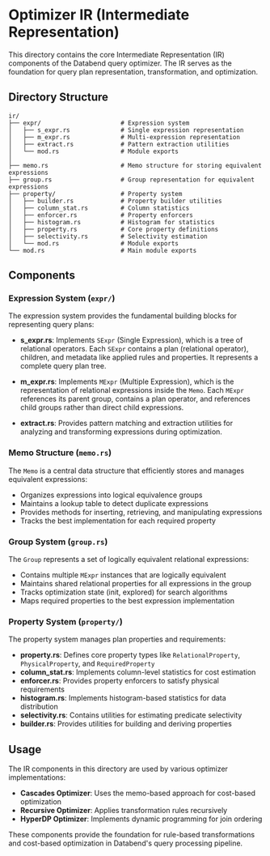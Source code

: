 # Optimizer IR (Intermediate Representation)

This directory contains the core Intermediate Representation (IR) components of the Databend query optimizer. The IR serves as the foundation for query plan representation, transformation, and optimization.

## Directory Structure

```
ir/
├── expr/                      # Expression system
│   ├── s_expr.rs              # Single expression representation
│   ├── m_expr.rs              # Multi-expression representation
│   ├── extract.rs             # Pattern extraction utilities
│   └── mod.rs                 # Module exports
│
├── memo.rs                    # Memo structure for storing equivalent expressions
├── group.rs                   # Group representation for equivalent expressions
├── property/                  # Property system
│   ├── builder.rs             # Property builder utilities
│   ├── column_stat.rs         # Column statistics
│   ├── enforcer.rs            # Property enforcers
│   ├── histogram.rs           # Histogram for statistics
│   ├── property.rs            # Core property definitions
│   ├── selectivity.rs         # Selectivity estimation
│   └── mod.rs                 # Module exports
└── mod.rs                     # Main module exports
```

## Components

### Expression System (`expr/`)

The expression system provides the fundamental building blocks for representing query plans:

- **s_expr.rs**: Implements `SExpr` (Single Expression), which is a tree of relational operators. Each `SExpr` contains a plan (relational operator), children, and metadata like applied rules and properties. It represents a complete query plan tree.

- **m_expr.rs**: Implements `MExpr` (Multiple Expression), which is the representation of relational expressions inside the `Memo`. Each `MExpr` references its parent group, contains a plan operator, and references child groups rather than direct child expressions.

- **extract.rs**: Provides pattern matching and extraction utilities for analyzing and transforming expressions during optimization.

### Memo Structure (`memo.rs`)

The `Memo` is a central data structure that efficiently stores and manages equivalent expressions:

- Organizes expressions into logical equivalence groups
- Maintains a lookup table to detect duplicate expressions
- Provides methods for inserting, retrieving, and manipulating expressions
- Tracks the best implementation for each required property

### Group System (`group.rs`)

The `Group` represents a set of logically equivalent relational expressions:

- Contains multiple `MExpr` instances that are logically equivalent
- Maintains shared relational properties for all expressions in the group
- Tracks optimization state (init, explored) for search algorithms
- Maps required properties to the best expression implementation

### Property System (`property/`)

The property system manages plan properties and requirements:

- **property.rs**: Defines core property types like `RelationalProperty`, `PhysicalProperty`, and `RequiredProperty`
- **column_stat.rs**: Implements column-level statistics for cost estimation
- **enforcer.rs**: Provides property enforcers to satisfy physical requirements
- **histogram.rs**: Implements histogram-based statistics for data distribution
- **selectivity.rs**: Contains utilities for estimating predicate selectivity
- **builder.rs**: Provides utilities for building and deriving properties

## Usage

The IR components in this directory are used by various optimizer implementations:

- **Cascades Optimizer**: Uses the memo-based approach for cost-based optimization
- **Recursive Optimizer**: Applies transformation rules recursively
- **HyperDP Optimizer**: Implements dynamic programming for join ordering

These components provide the foundation for rule-based transformations and cost-based optimization in Databend's query processing pipeline.
